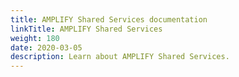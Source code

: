 ```yaml
---
title: AMPLIFY Shared Services documentation
linkTitle: AMPLIFY Shared Services
weight: 180
date: 2020-03-05
description: Learn about AMPLIFY Shared Services.
---
```


